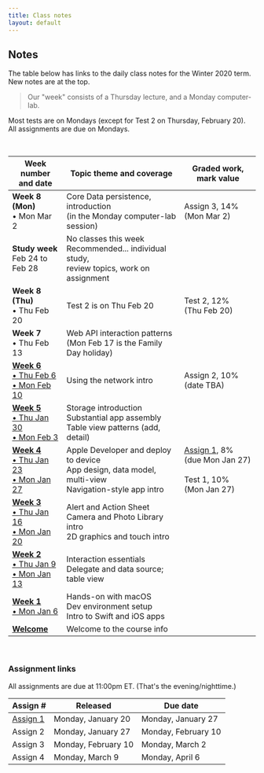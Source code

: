 ```yaml
---
title: Class notes
layout: default
---
```


## Notes

The table below has links to the daily class notes for the Winter 2020 term.  New notes are at the top.

> Our "week" consists of a Thursday lecture, and a Monday computer-lab. 

Most tests are on Mondays (except for Test 2 on Thursday, February 20).  
All assignments are due on Mondays.

<br>

Week number<br>and date | Topic theme and coverage | Graded work, mark value
--- | --- | ---
**Week 8 (Mon)**<br>&bull; Mon Mar 2 | Core Data persistence, introduction<br>(in the Monday computer-lab session) | Assign 3, 14%<br>(Mon Mar 2) | 
**Study week**<br>Feb 24 to<br>Feb 28 | No classes this week<br>Recommended... individual study,<br>review topics, work on assignment | | 
**Week 8 (Thu)**<br>&bull; Thu Feb 20 | Test 2 is on Thu Feb 20 | Test 2, 12%<br>(Thu Feb 20) | 
**Week 7**<br>&bull; Thu Feb 13 | Web API interaction patterns<br>(Mon Feb 17 is the Family Day holiday) | | 
**[Week 6](week06)**<br>[&bull; Thu Feb 6<br>&bull; Mon Feb 10](week06) | Using the network intro |  Assign 2, 10%<br>(date TBA) | 
**[Week 5](week05)**<br>[&bull; Thu Jan 30<br>&bull; Mon Feb 3](week05) | Storage introduction<br>Substantial app assembly<br>Table view patterns (add, detail) | | 
**[Week 4](week04)**<br>[&bull; Thu Jan 23<br>&bull; Mon Jan 27](week04) | Apple Developer and deploy to device<br>App design, data model, multi-view<br>Navigation-style app intro | [Assign 1](/graded-work/assign1), 8%<br>(due Mon Jan 27)<br><br>Test 1, 10%<br>(Mon Jan 27) | 
**[Week 3](week03)**<br>[&bull; Thu Jan 16<br>&bull; Mon Jan 20](week03) | Alert and Action Sheet<br>Camera and Photo Library intro<br>2D graphics and touch intro | | 
**[Week 2](week02)**<br>[&bull; Thu Jan 9<br>&bull; Mon Jan 13](week02) | Interaction essentials<br>Delegate and data source; table view | |
**[Week 1](week01)**<br>[&bull; Mon Jan 6](week01) | Hands-on with macOS<br>Dev environment setup<br>Intro to Swift and iOS apps | |
**[Welcome](/welcome)** | Welcome to the course info | | 

<br>

### Assignment links

All assignments are due at 11:00pm ET. (That's the evening/nighttime.) 

Assign # | Released | Due date
--- | --- | ---
[Assign 1](/graded-work/assign1) | Monday, January 20 | Monday, January 27
Assign 2 | Monday, January 27 | Monday, February 10
Assign 3 | Monday, February 10 | Monday, March 2
Assign 4 | Monday, March 9 | Monday, April 6

<br>
